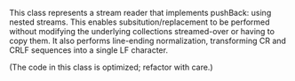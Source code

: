 This class represents a stream reader that implements pushBack: using nested streams. This enables subsitution/replacement to be performed without modifying the underlying collections streamed-over or having to copy them. It also performs line-ending normalization, transforming CR and CRLF sequences into a single LF character.

(The code in this class is optimized; refactor with care.)